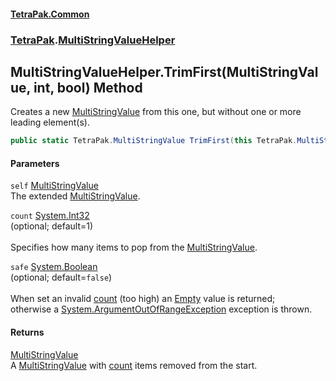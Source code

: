 #### [TetraPak.Common](index.md 'index')
### [TetraPak](TetraPak.md 'TetraPak').[MultiStringValueHelper](TetraPak_MultiStringValueHelper.md 'TetraPak.MultiStringValueHelper')
## MultiStringValueHelper.TrimFirst(MultiStringValue, int, bool) Method
Creates a new [MultiStringValue](TetraPak_MultiStringValue.md 'TetraPak.MultiStringValue') from this one, but without one or more leading element(s).  
```csharp
public static TetraPak.MultiStringValue TrimFirst(this TetraPak.MultiStringValue self, int count=1, bool safe=false);
```
#### Parameters
<a name='TetraPak_MultiStringValueHelper_TrimFirst(TetraPak_MultiStringValue_int_bool)_self'></a>
`self` [MultiStringValue](TetraPak_MultiStringValue.md 'TetraPak.MultiStringValue')  
The extended [MultiStringValue](TetraPak_MultiStringValue.md 'TetraPak.MultiStringValue').  
  
<a name='TetraPak_MultiStringValueHelper_TrimFirst(TetraPak_MultiStringValue_int_bool)_count'></a>
`count` [System.Int32](https://docs.microsoft.com/en-us/dotnet/api/System.Int32 'System.Int32')  
(optional; default=1)<br/>  
Specifies how many items to pop from the [MultiStringValue](TetraPak_MultiStringValue.md 'TetraPak.MultiStringValue').  
  
<a name='TetraPak_MultiStringValueHelper_TrimFirst(TetraPak_MultiStringValue_int_bool)_safe'></a>
`safe` [System.Boolean](https://docs.microsoft.com/en-us/dotnet/api/System.Boolean 'System.Boolean')  
(optional; default=`false`)<br/>  
When set an invalid [count](TetraPak_MultiStringValueHelper_TrimFirst(TetraPak_MultiStringValue_int_bool).md#TetraPak_MultiStringValueHelper_TrimFirst(TetraPak_MultiStringValue_int_bool)_count 'TetraPak.MultiStringValueHelper.TrimFirst(TetraPak.MultiStringValue, int, bool).count') (too high) an [Empty](TetraPak_MultiStringValue_Empty.md 'TetraPak.MultiStringValue.Empty') value is returned;  
otherwise a [System.ArgumentOutOfRangeException](https://docs.microsoft.com/en-us/dotnet/api/System.ArgumentOutOfRangeException 'System.ArgumentOutOfRangeException') exception is thrown.  
  
#### Returns
[MultiStringValue](TetraPak_MultiStringValue.md 'TetraPak.MultiStringValue')  
A [MultiStringValue](TetraPak_MultiStringValue.md 'TetraPak.MultiStringValue') with [count](TetraPak_MultiStringValueHelper_TrimFirst(TetraPak_MultiStringValue_int_bool).md#TetraPak_MultiStringValueHelper_TrimFirst(TetraPak_MultiStringValue_int_bool)_count 'TetraPak.MultiStringValueHelper.TrimFirst(TetraPak.MultiStringValue, int, bool).count') items removed from the start.  

